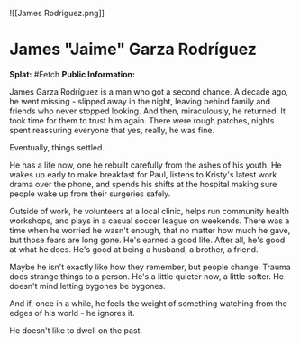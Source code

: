 ![[James Rodriguez.png]]
# James "Jaime" Garza Rodríguez
**Splat:** #Fetch 
**Public Information:**

James Garza Rodríguez is a man who got a second chance. A decade ago, he went missing - slipped away in the night, leaving behind family and friends who never stopped looking. And then, miraculously, he returned. It took time for them to trust him again. There were rough patches, nights spent reassuring everyone that yes, really, he was fine. 

Eventually, things settled. 

He has a life now, one he rebuilt carefully from the ashes of his youth. He wakes up early to make breakfast for Paul, listens to Kristy's latest work drama over the phone, and spends his shifts at the hospital making sure people wake up from their surgeries safely.  

Outside of work, he volunteers at a local clinic, helps run community health workshops, and plays in a casual soccer league on weekends. There was a time when he worried he wasn't enough, that no matter how much he gave, but those fears are long gone. He's earned a good life. After all, he's good at what he does. He's good at being a husband, a brother, a friend. 

Maybe he isn't exactly like how they remember, but people change. Trauma does strange things to a person. He's a little quieter now, a little softer. He doesn't mind letting bygones be bygones.

And if, once in a while, he feels the weight of something watching from the edges of his world - he ignores it.

He doesn't like to dwell on the past.
